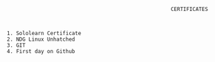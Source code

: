 

                                                            CERTIFICATES
                    
                    
                    
       1. Sololearn Certificate
       2. NDG Linux Unhatched
       3. GIT
       4. First day on Github
